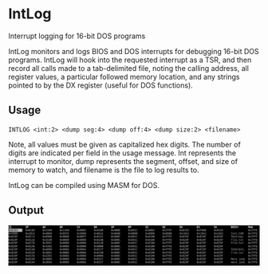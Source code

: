 # IntLog
Interrupt logging for 16-bit DOS programs

IntLog monitors and logs BIOS and DOS interrupts for debugging 16-bit DOS programs.  IntLog will hook into the requested interrupt as a TSR, and then record all calls made to a tab-delimited file, noting the calling address, all register values, a particular followed memory location, and any strings pointed to by the DX register (useful for DOS functions).

Usage
--
```
INTLOG <int:2> <dump seg:4> <dump off:4> <dump size:2> <filename>
```
Note, all values must be given as capitalized hex digits.  The number of digits are indicated per field in the usage message. Int represents the interrupt to monitor, dump represents the segment, offset, and size of memory to watch, and filename is the file to log results to.

IntLog can be compiled using MASM for DOS.

Output
--
![](intlog.png)
